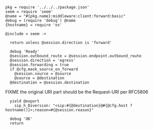     pkg = require '../../../package.json'
    seem = require 'seem'
    @name = "#{pkg.name}:middleware:client:forward:basic"
    debug = (require 'debug') @name
    {hostname} = require 'os'

    @include = seem ->

      return unless @session.direction is 'forward'

      debug 'Ready'
      @session.outbound_route = @session.endpoint.outbound_route
      @session.direction = 'egress'
      @session.forwarding = true
      if @cfg.mask_source_on_forward
        @session.source = @source
        @source = @destination
      @destination = @session.destination

FIXME the original URI part should be the Request-URI per RFC5806

      yield @export
        sip_h_Diversion: "<sip:#{@destination}@#{@cfg.host ? hostname()}>;reason=#{@session.reason}"

      debug 'OK'
      return
